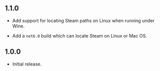 ## 1.1.0

* Add support for locating Steam paths on Linux when running under Wine.

* Add a `net6.0` build which can locate Steam on Linux or Mac OS.

## 1.0.0

* Initial release.
